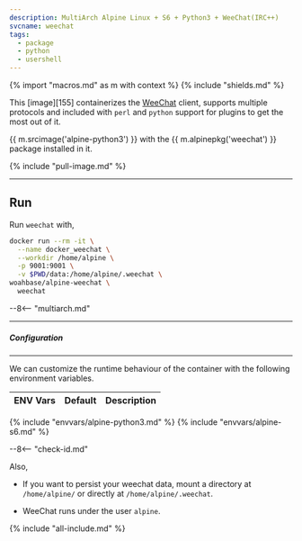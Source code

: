 ```yaml
---
description: MultiArch Alpine Linux + S6 + Python3 + WeeChat(IRC++)
svcname: weechat
tags:
  - package
  - python
  - usershell
---
```


{% import "macros.md" as m with context %}
{% include "shields.md" %}

This [image][155] containerizes the [WeeChat][1] client,
supports multiple protocols and included with `perl` and
`python` support for plugins to get the most out of it.

{{ m.srcimage('alpine-python3') }} with the {{
m.alpinepkg('weechat') }} package installed in it.

{% include "pull-image.md" %}

---
Run
---

Run `weechat` with,

``` sh
docker run --rm -it \
  --name docker_weechat \
  --workdir /home/alpine \
  -p 9001:9001 \
  -v $PWD/data:/home/alpine/.weechat \
woahbase/alpine-weechat \
  weechat
```

--8<-- "multiarch.md"

---
##### Configuration
---

We can customize the runtime behaviour of the container with the
following environment variables.

| ENV Vars                 | Default      | Description
| :---                     | :---         | :---
{% include "envvars/alpine-python3.md" %}
{% include "envvars/alpine-s6.md" %}

--8<-- "check-id.md"

Also,

* If you want to persist your weechat data, mount a directory at
  `/home/alpine/` or directly at `/home/alpine/.weechat`.

* WeeChat runs under the user `alpine`.

[1]: https://weechat.org/

{% include "all-include.md" %}

